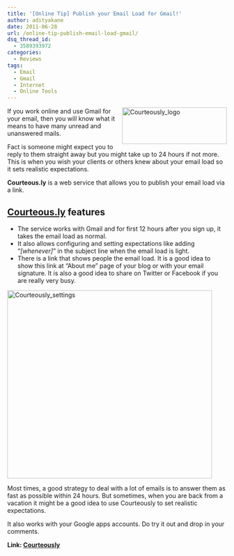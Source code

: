 ```yaml
---
title: '[Online Tip] Publish your Email Load for Gmail!'
author: adityakane
date: 2011-06-28
url: /online-tip-publish-email-load-gmail/
dsq_thread_id:
  - 3589393972
categories:
  - Reviews
tags:
  - Email
  - Gmail
  - Internet
  - Online Tools
---
```

[<img style="background-image: none; padding-left: 0px; padding-right: 0px; display: inline; float: right; padding-top: 0px; border: 0px;" title="Courteously_logo" src="http://cdn.devilsworkshop.org/files/2011/06/Courteously_logo_thumb.png" border="0" alt="Courteously_logo" width="240" height="84" align="right" />][1]If you work online and use Gmail for your email, then you will know what it means to have many unread and unanswered mails.

Fact is someone might expect you to reply to them straight away but you might take up to 24 hours if not more. This is when you wish your clients or others knew about your email load so it sets realistic expectations.

**Courteous.ly** is a web service that allows you to publish your email load via a link.

## <a href="http://courteous.ly/" onclick="_gaq.push(['_trackEvent', 'outbound-article', 'http://courteous.ly/', 'Courteous.ly']);" >Courteous.ly</a> features

  * The service works with Gmail and for first 12 hours after you sign up, it takes the email load as normal.
  * It also allows configuring and setting expectations like adding “*[whenever]*” in the subject line when the email load is light.
  * There is a link that shows people the email load. It is a good idea to show this link at “About me” page of your blog or with your email signature. It is also a good idea to share on Twitter or Facebook if you are really very busy.

[<img style="background-image: none; padding-left: 0px; padding-right: 0px; display: inline; padding-top: 0px; border: 0px;" title="Courteously_settings" src="http://cdn.devilsworkshop.org/files/2011/06/Courteously_settings_thumb.png" border="0" alt="Courteously_settings" width="470" height="432" />][2]

Most times, a good strategy to deal with a lot of emails is to answer them as fast as possible within 24 hours. But sometimes, when you are back from a vacation it might be a good idea to use Courteously to set realistic expectations.

It also works with your Google apps accounts. Do try it out and drop in your comments.

**Link: <a href="http://courteous.ly/" onclick="_gaq.push(['_trackEvent', 'outbound-article', 'http://courteous.ly/', 'Courteously']);" >Courteously</a>**

 [1]: http://cdn.devilsworkshop.org/files/2011/06/Courteously_logo.png
 [2]: http://cdn.devilsworkshop.org/files/2011/06/Courteously_settings.png
